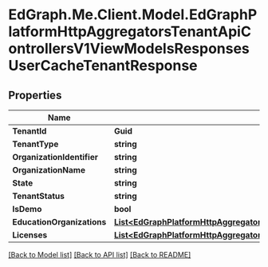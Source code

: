 # EdGraph.Me.Client.Model.EdGraphPlatformHttpAggregatorsTenantApiControllersV1ViewModelsResponsesUserCacheTenantResponse

## Properties

Name | Type | Description | Notes
------------ | ------------- | ------------- | -------------
**TenantId** | **Guid** |  | [optional] 
**TenantType** | **string** |  | [optional] 
**OrganizationIdentifier** | **string** |  | [optional] 
**OrganizationName** | **string** |  | [optional] 
**State** | **string** |  | [optional] 
**TenantStatus** | **string** |  | [optional] 
**IsDemo** | **bool** |  | [optional] 
**EducationOrganizations** | [**List&lt;EdGraphPlatformHttpAggregatorsTenantApiControllersV1ViewModelsResponsesUserCacheTenantEducationOrganizationResponse&gt;**](EdGraphPlatformHttpAggregatorsTenantApiControllersV1ViewModelsResponsesUserCacheTenantEducationOrganizationResponse.md) |  | [optional] 
**Licenses** | [**List&lt;EdGraphPlatformHttpAggregatorsTenantApiControllersV1ViewModelsResponsesUserTenantLicense&gt;**](EdGraphPlatformHttpAggregatorsTenantApiControllersV1ViewModelsResponsesUserTenantLicense.md) |  | [optional] 

[[Back to Model list]](../README.md#documentation-for-models) [[Back to API list]](../README.md#documentation-for-api-endpoints) [[Back to README]](../README.md)

